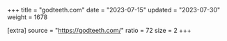 +++
title = "godteeth.com"
date = "2023-07-15"
updated = "2023-07-30"
weight = 1678

[extra]
source = "https://godteeth.com/"
ratio = 72
size = 2
+++
